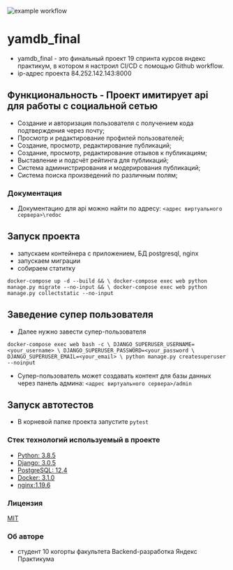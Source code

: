 ![example workflow](https://github.com/IvanNadeevets/yamdb_final/actions/workflows/yamdb_workflow.yml/badge.svg)
# yamdb_final
* yamdb_final - это финальный проект 19 спринта курсов яндекс практикум, в котором я настроил CI/CD с помощью Github workflow.
* ip-адрес проекта 84.252.142.143:8000


## Функциональность - Проект имитирует api для работы с социальной сетью
* Создание и авторизация пользователя с получением кода подтверждения через почту;
* Просмотр и редактирование профилей пользователей;
* Создание, просмотр, редактирование публикаций;
* Создание, просмотр, редактирование отзывов к публикациям;
* Выставление и подсчёт рейтинга для публикаций;
* Система администрирования и модерирования публикаций;
* Система поиска произведений по различным полям;

### Документация 
* Документацию для api можно найти по адресу: `<адрес виртуального сервера>\redoc`

## Запуск проекта
* запускаем контейнера с приложением, БД postgresql, nginx 
* запускаем миграции 
* собираем статитку 

`
docker-compose up -d --build && \
docker-compose exec web python manage.py migrate --no-input && \
docker-compose exec web python manage.py collectstatic --no-input
`

## Заведение супер пользователя
* Далее нужно завести супер-пользователя 

`docker-compose exec web bash -c \
DJANGO_SUPERUSER_USERNAME=<your_username> \
DJANGO_SUPERUSER_PASSWORD=<your_password \
DJANGO_SUPERUSER_EMAIL=<your_email> \
python manage.py createsuperuser --noinput`

* Супер-пользователь может создавать контент для базы данных через панель админа: `<адрес виртуального сервера>/admin`

## Запуск автотестов
* В корневой папке проекта запустите `pytest`

### Стек технологий используемый в проекте
* [Python: 3.8.5](https://www.python.org/)
* [Django: 3.0.5](https://www.djangoproject.com/)
* [PostgreSQL: 12.4](https://www.postgresql.org/)
* [Docker: 3.1.0](https://www.docker.com/)
* [nginx:1.19.6](https://nginx.org/)

### Лицензия
[MIT](https://choosealicense.com/licenses/mit/)

### Об авторе
* студент 10 когорты факультета Backend-разработка Яндекс Практикума
